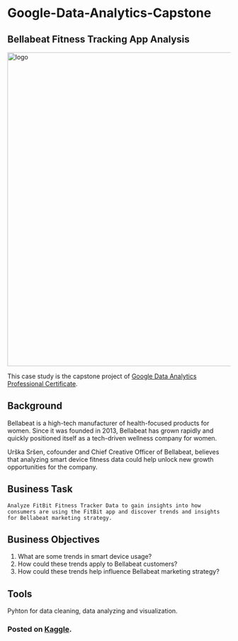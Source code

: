 # Google-Data-Analytics-Capstone
## Bellabeat Fitness Tracking App Analysis
<img width="709" alt="logo" src="https://user-images.githubusercontent.com/98085185/192170765-b5ed12be-6dd9-4b49-a2da-507503d197f9.png">

This case study is the capstone project of [Google Data Analytics Professional Certificate](https://www.coursera.org/professional-certificates/google-data-analytics).

## Background
Bellabeat is a high-tech manufacturer of health-focused products for women. Since it was founded in 2013, Bellabeat has grown rapidly and quickly positioned itself as a tech-driven wellness company for women.


Urška Sršen, cofounder and Chief Creative Officer of Bellabeat, believes that analyzing smart device fitness data could help unlock new growth opportunities for the company.
## Business Task
`Analyze FitBit Fitness Tracker Data to gain insights into how consumers are using the FitBit app and discover trends and insights for Bellabeat marketing strategy.`
## Business Objectives
1. What are some trends in smart device usage?
2. How could these trends apply to Bellabeat customers?
3. How could these trends help influence Bellabeat marketing strategy?
## Tools
Pyhton for data cleaning, data analyzing and visualization.
### Posted on [Kaggle](https://www.kaggle.com/code/yaseenanas/bellabeat-case-study-python).

